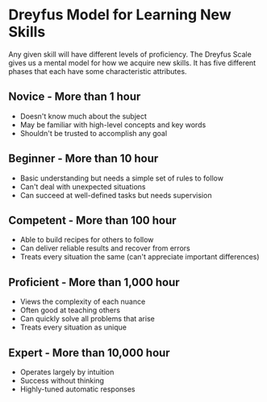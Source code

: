 # Dreyfus Model for Learning New Skills

Any given skill will have different levels of proficiency. The Dreyfus Scale
gives us a mental model for how we acquire new skills. It has five different
phases that each have some characteristic attributes.

## Novice - More than 1 hour

* Doesn't know much about the subject
* May be familiar with high-level concepts and key words
* Shouldn't be trusted to accomplish any goal

## Beginner - More than 10 hour

* Basic understanding but needs a simple set of rules to follow
* Can't deal with unexpected situations
* Can succeed at well-defined tasks but needs supervision

## Competent - More than 100 hour

* Able to build recipes for others to follow
* Can deliver reliable results and recover from errors
* Treats every situation the same (can't appreciate important differences)

## Proficient - More than 1,000 hour

* Views the complexity of each nuance
* Often good at teaching others
* Can quickly solve all problems that arise
* Treats every situation as unique

## Expert - More than 10,000 hour

* Operates largely by intuition
* Success without thinking
* Highly-tuned automatic responses
